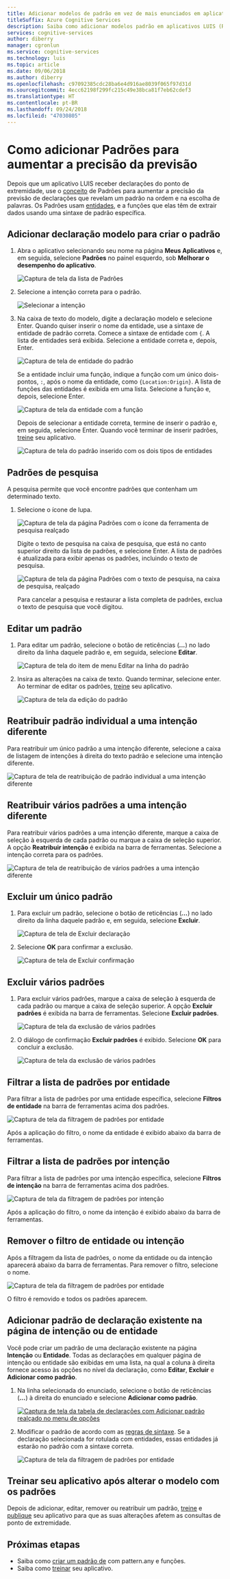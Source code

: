 ```yaml
---
title: Adicionar modelos de padrão em vez de mais enunciados em aplicativos LUIS
titleSuffix: Azure Cognitive Services
description: Saiba como adicionar modelos padrão em aplicativos LUIS (Reconhecimento Vocal) para aumentar a precisão da previsão.
services: cognitive-services
author: diberry
manager: cgronlun
ms.service: cognitive-services
ms.technology: luis
ms.topic: article
ms.date: 09/06/2018
ms.author: diberry
ms.openlocfilehash: c97092385cdc28ba6e4d916ae8039f065f97d31d
ms.sourcegitcommit: 4ecc62198f299fc215c49e38bca81f7eb62cdef3
ms.translationtype: HT
ms.contentlocale: pt-BR
ms.lasthandoff: 09/24/2018
ms.locfileid: "47030805"
---
```

# <a name="how-to-add-patterns-to-improve-prediction-accuracy"></a>Como adicionar Padrões para aumentar a precisão da previsão
Depois que um aplicativo LUIS receber declarações do ponto de extremidade, use o [conceito](luis-concept-patterns.md) de Padrões para aumentar a precisão da previsão de declarações que revelam um padrão na ordem e na escolha de palavras. Os Padrões usam [entidades](luis-concept-entity-types.md), e a funções que elas têm de extrair dados usando uma sintaxe de padrão específica. 

## <a name="add-template-utterance-to-create-pattern"></a>Adicionar declaração modelo para criar o padrão
1. Abra o aplicativo selecionando seu nome na página **Meus Aplicativos** e, em seguida, selecione **Padrões** no painel esquerdo, sob **Melhorar o desempenho do aplicativo**.

    ![Captura de tela da lista de Padrões](./media/luis-how-to-model-intent-pattern/patterns-1.png)

2. Selecione a intenção correta para o padrão. 

    ![Selecionar a intenção](./media/luis-how-to-model-intent-pattern/patterns-2.png)

3. Na caixa de texto do modelo, digite a declaração modelo e selecione Enter. Quando quiser inserir o nome da entidade, use a sintaxe de entidade de padrão correta. Comece a sintaxe de entidade com `{`. A lista de entidades será exibida. Selecione a entidade correta e, depois, Enter. 

    ![Captura de tela de entidade do padrão](./media/luis-how-to-model-intent-pattern/patterns-3.png)

    Se a entidade incluir uma função, indique a função com um único dois-pontos, `:`, após o nome da entidade, como `{Location:Origin}`. A lista de funções das entidades é exibida em uma lista. Selecione a função e, depois, selecione Enter. 

    ![Captura de tela da entidade com a função](./media/luis-how-to-model-intent-pattern/patterns-4.png)

    Depois de selecionar a entidade correta, termine de inserir o padrão e, em seguida, selecione Enter. Quando você terminar de inserir padrões, [treine](luis-how-to-train.md) seu aplicativo.

    ![Captura de tela do padrão inserido com os dois tipos de entidades](./media/luis-how-to-model-intent-pattern/patterns-5.png)

## <a name="search-patterns"></a>Padrões de pesquisa
A pesquisa permite que você encontre padrões que contenham um determinado texto.  

1. Selecione o ícone de lupa.

    ![Captura de tela da página Padrões com o ícone da ferramenta de pesquisa realçado](./media/luis-how-to-model-intent-pattern/search-icon.png)

    Digite o texto de pesquisa na caixa de pesquisa, que está no canto superior direito da lista de padrões, e selecione Enter. A lista de padrões é atualizada para exibir apenas os padrões, incluindo o texto de pesquisa.

    ![Captura de tela da página Padrões com o texto de pesquisa, na caixa de pesquisa, realçado](./media/luis-how-to-model-intent-pattern/search-text.png)

    Para cancelar a pesquisa e restaurar a lista completa de padrões, exclua o texto de pesquisa que você digitou.

<!-- TBD: should I be able to click on the magnifying glass again to close the search box? It doesn't reset the list. -->

## <a name="edit-a-pattern"></a>Editar um padrão
1. Para editar um padrão, selecione o botão de reticências (***...***) no lado direito da linha daquele padrão e, em seguida, selecione **Editar**. 

    ![Captura de tela do item de menu Editar na linha do padrão](./media/luis-how-to-model-intent-pattern/patterns-three-dots.png) 

2. Insira as alterações na caixa de texto. Quando terminar, selecione enter. Ao terminar de editar os padrões, [treine](luis-how-to-train.md) seu aplicativo.

    ![Captura de tela da edição do padrão](./media/luis-how-to-model-intent-pattern/edit-pattern.png)

## <a name="reassign-individual-pattern-to-different-intent"></a>Reatribuir padrão individual a uma intenção diferente

Para reatribuir um único padrão a uma intenção diferente, selecione a caixa de listagem de intenções à direita do texto padrão e selecione uma intenção diferente.

![Captura de tela de reatribuição de padrão individual a uma intenção diferente](./media/luis-how-to-model-intent-pattern/reassign-individual-pattern.png)

## <a name="reassign-several-patterns-to-different-intent"></a>Reatribuir vários padrões a uma intenção diferente

Para reatribuir vários padrões a uma intenção diferente, marque a caixa de seleção à esquerda de cada padrão ou marque a caixa de seleção superior. A opção **Reatribuir intenção** é exibida na barra de ferramentas. Selecione a intenção correta para os padrões. 

![Captura de tela de reatribuição de vários padrões a uma intenção diferente](./media/luis-how-to-model-intent-pattern/reassign-many-patterns.png)

## <a name="delete-a-single-pattern"></a>Excluir um único padrão

1. Para excluir um padrão, selecione o botão de reticências (***...***) no lado direito da linha daquele padrão e, em seguida, selecione **Excluir**. 

    ![Captura de tela de Excluir declaração](./media/luis-how-to-model-intent-pattern/patterns-three-dots-ddl.png)

2. Selecione **OK** para confirmar a exclusão.

    ![Captura de tela de Excluir confirmação](./media/luis-how-to-model-intent-pattern/confirm-delete.png)

## <a name="delete-several-patterns"></a>Excluir vários padrões

1. Para excluir vários padrões, marque a caixa de seleção à esquerda de cada padrão ou marque a caixa de seleção superior. A opção **Excluir padrões** é exibida na barra de ferramentas. Selecione **Excluir padrões**.  

    ![Captura de tela da exclusão de vários padrões](./media/luis-how-to-model-intent-pattern/delete-many-patterns.png)

2. O diálogo de confirmação **Excluir padrões** é exibido. Selecione **OK** para concluir a exclusão.

    ![Captura de tela da exclusão de vários padrões](./media/luis-how-to-model-intent-pattern/delete-many-patterns-confirmation.png)

## <a name="filter-pattern-list-by-entity"></a>Filtrar a lista de padrões por entidade

Para filtrar a lista de padrões por uma entidade específica, selecione **Filtros de entidade** na barra de ferramentas acima dos padrões. 

![Captura de tela da filtragem de padrões por entidade](./media/luis-how-to-model-intent-pattern/filter-entities-1.png)

Após a aplicação do filtro, o nome da entidade é exibido abaixo da barra de ferramentas. 

## <a name="filter-pattern-list-by-intent"></a>Filtrar a lista de padrões por intenção

Para filtrar a lista de padrões por uma intenção específica, selecione **Filtros de intenção** na barra de ferramentas acima dos padrões. 

![Captura de tela da filtragem de padrões por intenção](./media/luis-how-to-model-intent-pattern/filter-intents-1.png)

Após a aplicação do filtro, o nome da intenção é exibido abaixo da barra de ferramentas. 

## <a name="remove-entity-or-intent-filter"></a>Remover o filtro de entidade ou intenção
Após a filtragem da lista de padrões, o nome da entidade ou da intenção aparecerá abaixo da barra de ferramentas. Para remover o filtro, selecione o nome.

![Captura de tela da filtragem de padrões por entidade](./media/luis-how-to-model-intent-pattern/filter-entities-2.png)

O filtro é removido e todos os padrões aparecem. 

## <a name="add-pattern-from-existing-utterance-on-intent-or-entity-page"></a>Adicionar padrão de declaração existente na página de intenção ou de entidade
Você pode criar um padrão de uma declaração existente na página **Intenção** ou **Entidade**. Todas as declarações em qualquer página de intenção ou entidade são exibidas em uma lista, na qual a coluna à direita fornece acesso às opções no nível da declaração, como **Editar**, **Excluir** e **Adicionar como padrão**.

1. Na linha selecionada do enunciado, selecione o botão de reticências (***...***) à direita do enunciado e selecione **Adicionar como padrão**.

    [![](./media/luis-how-to-model-intent-pattern/add-pattern-from-utterance.png "Captura de tela da tabela de declarações com Adicionar padrão realçado no menu de opções")](./media/luis-how-to-model-intent-pattern/add-pattern-from-utterance.png)

2. Modificar o padrão de acordo com as [regras de sintaxe](luis-concept-patterns.md#pattern-syntax). Se a declaração selecionada for rotulada com entidades, essas entidades já estarão no padrão com a sintaxe correta.

    ![Captura de tela da filtragem de padrões por entidade](./media/luis-how-to-model-intent-pattern/confirm-patterns-modal.png)

## <a name="train-your-app-after-changing-model-with-patterns"></a>Treinar seu aplicativo após alterar o modelo com os padrões
Depois de adicionar, editar, remover ou reatribuir um padrão, [treine](luis-how-to-train.md) e [publique](luis-how-to-publish-app.md) seu aplicativo para que as suas alterações afetem as consultas de ponto de extremidade. 

## <a name="next-steps"></a>Próximas etapas

* Saiba como [criar um padrão de](luis-tutorial-pattern.md) com pattern.any e funções.
* Saiba como [treinar](luis-how-to-train.md) seu aplicativo.